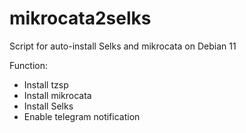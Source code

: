 # mikrocata2selks
Script for auto-install Selks and mikrocata on Debian 11 

Function:
- Install tzsp
- Install mikrocata 
- Install Selks
- Enable telegram notification
